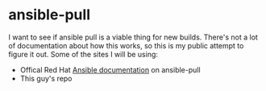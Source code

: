 # ansible-pull
I want to see if ansible pull is a viable thing for new builds. There's not a lot of documentation about how this works, so this is my public attempt to figure it out.  Some of the sites I will be using:

* Offical Red Hat [Ansible documentation](https://docs.ansible.com/ansible/latest/cli/ansible-pull.html) on ansible-pull
* This guy's repo 
